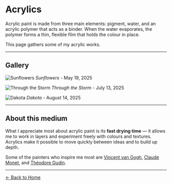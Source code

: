 # Acrylics

Acrylic paint is made from three main elements: pigment, water, and an acrylic polymer that acts as a binder.
When the water evaporates, the polymer forms a thin, flexible film that holds the colour in place.  

This page gathers some of my acrylic works.

---

## Gallery

![Sunflowers](20251014_010626_0000.jpg)
*Sunflowers* - May 19, 2025

![Through the Storm](20251014_010946_0000.jpg)
*Through the Storm* - July 13, 2025

![Dakota](20251014_005705_0000.jpg)
*Dakota* - August 14, 2025 

---

## About this medium

What I appreciate most about acrylic paint is its **fast drying time** — it allows me to work in layers and experiment freely with colours and textures.  
Acrylics make it possible to move quickly between ideas and to build up depth.

Some of the painters who inspire me most are [Vincent van Gogh](https://en.wikipedia.org/wiki/Vincent_van_Gogh), [Claude Monet](https://en.wikipedia.org/wiki/Claude_Monet), and [Théodore Gudin](https://en.wikipedia.org/wiki/Th%C3%A9odore_Gudin).

---

[← Back to Home](index.md)
